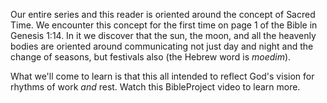 Our entire series and this reader is oriented around the concept of Sacred Time. We encounter this concept for the first time on page 1 of the Bible in Genesis 1:14. In it we discover that the sun, the moon, and all the heavenly bodies are oriented around communicating not just day and night and the change of seasons, but festivals also (the Hebrew word is _moedim_).

What we'll come to learn is that this all intended to reflect God's vision for rhythms of work _and_ rest. Watch this BibleProject video to learn more.